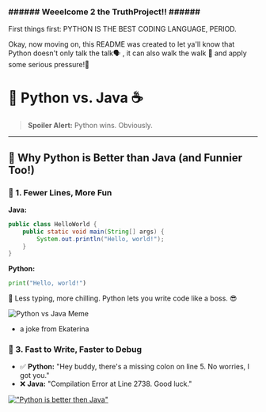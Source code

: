 ### ###### Weeelcome 2 the TruthProject!! ###### ###


First things first: PYTHON IS THE BEST CODING LANGUAGE, PERIOD.


Okay, now moving on, this README was created to let ya'll know that Python doesn't
only talk the talk🗣️ , it can also walk the walk 🚶 and apply some serious pressure!💪

# 🐍 Python vs. Java ☕

> **Spoiler Alert:** Python wins. Obviously.

---

## 📌 Why Python is Better than Java (and Funnier Too!)

### 📝 1. Fewer Lines, More Fun
**Java:**
```java
public class HelloWorld {
    public static void main(String[] args) {
        System.out.println("Hello, world!");
    }
}
```
**Python:**
```python
print("Hello, world!")
```
🚀 Less typing, more chilling. Python lets you write code like a boss. 😎

![Python vs Java Meme](https://media.giphy.com/media/3oriO0OEd9QID)


- a joke from Ekaterina

### 🚀 3. Fast to Write, Faster to Debug
- ✅ **Python:** "Hey buddy, there's a missing colon on line 5. No worries, I got you."
- ❌ **Java:** "Compilation Error at Line 2738. Good luck."

[!["Python is better then Java"](https://www.digitalnest.in/blog/wp-content/uploads/2019/07/How-is-Python-better-than-Java.png)](https://www.digitalnest.in/blog/wp-content/uploads/2019/07/How-is-Python-better-than-Java.png)
